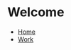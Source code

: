 ---
---

<link rel="stylesheet" href="/css/main.css">

# Welcome

- [Home](index.md)
- [Work](work.md)
